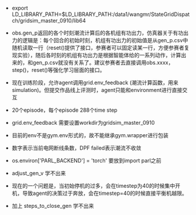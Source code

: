 * export LD_LIBRARY_PATH=$LD_LIBRARY_PATH:/data1/wangmr/StateGridDispatch/gridsim_master_0910/lib64

* obs.gen_p返回的各个时刻潮流计算后的各机组有功出力，仿真器关于有功出力的逻辑是：每个回合的初始时刻，机组有功出力的初始值是从gen_p.csv中随机读取一行（reset()提供了接口，参赛者可以固定读某一行，方便参赛者复现实验），随后各时刻的机组有功出力是根据智能体给的一系列动作，计算出来的，和gen_p.csv就没有关系了。建议参赛者去直接调用obs.xxxx，step()，reset()等强化学习层面的接口。

* 现在训练阶段，允许agent调用grid.env_feedback (潮流计算函数，用来simulation)。但提交作品线上评测时，agent只能和environment进行直接交互

* 20个episode，每个episode 288个time step

* grid.env_feedback 需要设置workdir为gridsim_master_0910

* 目前的env不是gym.env形式的，故不能继承gym.wrapper进行包装

* 数字表示当前电网断线条数，DPF failed表示潮流不收敛

* os.environ['PARL_BACKEND'] = 'torch' 要放到import parl之前

* adjust_gen_v 学不出来

* 现在的一个问题是，当初始停机的过多，会在timestep为40的时候集中开机，导致agent的决策过于奔放，会在timestep=40的时候直接平衡机越限。

* 加上 steps_to_close_gen 学不出来